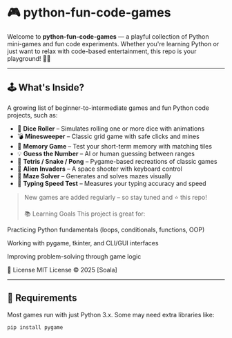 
# 🎮 python-fun-code-games

Welcome to **python-fun-code-games** — a playful collection of Python mini-games and fun code experiments. Whether you're learning Python or just want to relax with code-based entertainment, this repo is your playground! 🧠🐍

---

## 🕹️ What's Inside?

A growing list of beginner-to-intermediate games and fun Python code projects, such as:

- 🎲 **Dice Roller** – Simulates rolling one or more dice with animations
- 💣 **Minesweeper** – Classic grid game with safe clicks and mines
- 🧠 **Memory Game** – Test your short-term memory with matching tiles
- 💡 **Guess the Number** – AI or human guessing between ranges
- 🧱 **Tetris / Snake / Pong** – Pygame-based recreations of classic games
- 👾 **Alien Invaders** – A space shooter with keyboard control
- 🧊 **Maze Solver** – Generates and solves mazes visually
- 🎯 **Typing Speed Test** – Measures your typing accuracy and speed
  

> New games are added regularly – so stay tuned and ⭐️ this repo!
>
> 📚 Learning Goals
This project is great for:

Practicing Python fundamentals (loops, conditionals, functions, OOP)

Working with pygame, tkinter, and CLI/GUI interfaces

Improving problem-solving through game logic

📄 License
  MIT License © 2025 [Soala]

---

## 🧰 Requirements

Most games run with just Python 3.x. Some may need extra libraries like:

```bash
pip install pygame


